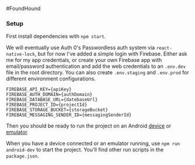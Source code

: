#FoundHound

### Setup

First install dependencies with `npm start`.

We will eventually use Auth 0's Passwordless auth system via `react-native-lock`, 
but for now I've added a simple login with Firebase. Either ask me for my app credentials, 
or create your own Firebase app with email/password authentication and add the web credentials to an 
`.env.dev` file in the root directory. You can also create `.env.staging` and `.env.prod` for 
different environment configurations.

```
FIREBASE_API_KEY={apiKey}
FIREBASE_AUTH_DOMAIN={authDomain}
FIREBASE_DATABASE_URL={datebaseUrl}
FIREBASE_PROJECT_ID={projectId}
FIREBASE_STORAGE_BUCKET={storageBucket}
FIREBASE_MESSAGING_SENDER_ID={messagingSenderId}
```

Then you should be ready to run the project on an Android [device](https://facebook.github.io/react-native/releases/0.23/docs/running-on-device-android.html#content)
or [emulator](https://facebook.github.io/react-native/releases/0.23/docs/android-setup.html).

When you have a device connected or an emulator running, use `npm run android-dev` to start the project. 
You'll find other run scripts in the `package.json`.
